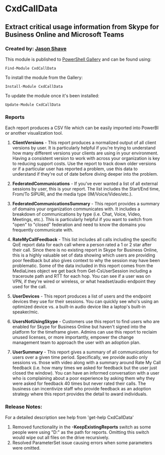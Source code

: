# CxdCallData
## Extract critical usage information from Skype for Business Online and Microsoft Teams

### Created by: [Jason Shave](jason.shave@microsoft.com)

This module is published to [PowerShell Gallery](http://powershellgallery.com) and can be found using:

`Find-Module CxdCallData`

To install the module from the Gallery:

`Install-Module CxdCallData`

To update the module once it's been installed:

`Update-Module CxdCallData`

### Reports
Each report produces a CSV file which can be easily imported into PowerBI or another visualization tool.

1. **ClientVersions** - This report produces a normalized output of all client versions by user. It is particularly helpful if you're trying to understand how many different versions your clients are using in your environment. Having a consistent version to work with across your organization is key to reducing support costs. Use the report to track down older versions or if a particular user has reported a problem, use this data to understand if they're out of date before diving deeper into the problem.

2. **FederatedCommunications** - If you've ever wanted a list of all external sessions by user, this is your report. The list includes the Start/End time, From/To SIPURI, and the media type (IM/Voice/Video/etc.).

3. **FederatedCommunicationsSummary** - This report provides a summary of domains your organization communicates with. It includes a breakdown of communications by type (i.e. Chat, Voice, Video, Meetings, etc.). This is particularly helpful if you want to switch from "open" to "closed" federation and need to know the domains you frequently communicate with.

4. **RateMyCallFeedback** - This list includes all calls including the specific QoE report data for each call where a person rated a 1 or 2 star after their call. Since there is no existing report in Skype for Business Online, this is a highly valuable set of data showing which users are providing poor feedback but also gives context to why the session may have been problematic. Some of the data included in this report comes from the MediaLines object we get back from Get-CsUserSession including a traceroute path and RTT for each hop. You can see if a user was on VPN, if they're wired or wireless, or what headset/audio endpoint they used for the call. 

5. **UserDevices** - This report produces a list of users and the endpoint devices they use for their sessions. You can quickly see who's using an optimized device vs. a built-in audio device like a laptop's built-in speaker/mic.

6. **UsersNotUsingSkype** - Customers use this report to find users who are enabled for Skype for Business Online but haven't signed into the platform for the timeframe given. Admins can use this report to reclaim unused licenses, or more importantly, empower the change management team to approach the user with an adoption plan.

7. **UserSummary** - This report gives a summary of all communications for users over a given time period. Specifically, we provide audio only sessions vs. those with video along with a summary around Rate My Call feedback (i.e. how many times we asked for feedback but the user just closed the window). You can have an informed conversation with a user who is complaining about a poor experience by asking them why they were asked for feedback 40 times but never rated their calls. The business can incentivize staff who provide feedback as an adoption strategy where this report provides the detail to award individuals.

### Release Notes:

For a detailed description see help from 'get-help CxdCallData'

1. Removed functionality in the **-KeepExistingReports** switch as some people were using "D:\" as the path for reports. Omitting this switch would wipe out all files on the drive recursively. 
2. Resolved ParameterSet issue causing errors when some parameters were omitted.
